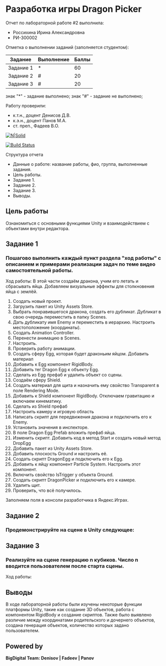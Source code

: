 # Разработка игры Dragon Picker
Отчет по лабораторной работе #2 выполнила:
- Россихина Ирина Александровна
- РИ-300002

Отметка о выполнении заданий (заполняется студентом):

| Задание | Выполнение | Баллы |
| ------ | ------ | ------ |
| Задание 1 | * | 60 |
| Задание 2 | # | 20 |
| Задание 3 | # | 20 |

знак "*" - задание выполнено; знак "#" - задание не выполнено;

Работу проверили:
- к.т.н., доцент Денисов Д.В.
- к.э.н., доцент Панов М.А.
- ст. преп., Фадеев В.О.

[![N|Solid](https://cldup.com/dTxpPi9lDf.thumb.png)](https://nodesource.com/products/nsolid)

[![Build Status](https://travis-ci.org/joemccann/dillinger.svg?branch=master)](https://travis-ci.org/joemccann/dillinger)

Структура отчета

- Данные о работе: название работы, фио, группа, выполненные задания.
- Цель работы.
- Задание 1.
- Задание 2.
- Задание 3.
- Выводы.

## Цель работы
Ознакомиться с основными функциями Unity и взаимодействием с объектами внутри редактора.

## Задание 1
### Пошагово выполнить каждый пункт раздела "ход работы" с описанием и примерами реализации задач по теме видео самостоятельной работы.
Ход работы:
В этой части создаём дракона, учим его летать и сбрасывать яйца. Добавляем визуальные эффекты для столкновения яйца с землёй.
1) Создать новый проект.
2) Загрузить пакет из Unity Assets Store.
3) Выбрать понравившегося дракона, создать его дубликат. Дубликат в свою очередь переместить в папку Scenes.
4) Дать дубликату имя Enemy и переместить в иерархию. Настроить местоположение (координаты).
5) Создать Animation Controller.
6) Перенести анимацию в Scenes.
7) Настроить.
8) Проверить работу анимации.
9) Создать сферу Egg, которая будет драконьим яйцом. Добавить материал
10) Добавить к Egg компонент RigidBody.
11) Добавить тег Dragon Egg к объекту Egg.
12) Сделать из Egg префаб и удалить объект со сцены.
13) Создаём сферу Shield.
14) Создать материал для щита и назначить ему свойство Transparent в поле Rendering Mode.
15) Добавить к Shield компонент RigidBody. Отключаем гравитацию и включаем кинематику.
16) Сделать из Shield префаб
17) Настроить камеру и игровую область
18) Написать скрипт для передвижения дракона и подключить его к Enemy.
19) Установить значения в инспекторе.
20) В поле Dragon Egg Prefab вложить префаб яйца.
21) Изменить скрипт. Добавить код в метод Start и создать новый метод DropEgg
22) Добавить пакет из Unity Assets Store.
23) Добавить плоскость Ground и настроить её.
24) Создать скрипт DragonEgg и подключить его к Egg.
25) Добавить к яйцу компонент Particle System. Настроить этот компонент.
26) Включить свойство IsTrigger у объекта Ground.
27) Создать скрипт DragonPicker и подключить его к камере.
28) Удалить щит.
29) Проверить, что всё получилось.

Заполняем поля в консоли разработчика в Яндекс.Играх.


## Задание 2
### Продемонстрируйте на сцене в Unity следующее:


## Задание 3
### Реализуйте на сцене генерацию n кубиков. Число n вводится пользователем после старта сцены.
Ход работы:


## Выводы

В ходе лабораторной работы были изучены некоторые функции платформы Unity, такие как создание 3D объектов, работа с компонентом RigidBody и создание скриптов. Также было выявлено различие между координатами родительского и дочернего объектов, создана генерация объектов, количество которых задано пользователем. 


## Powered by

**BigDigital Team: Denisov | Fadeev | Panov**
